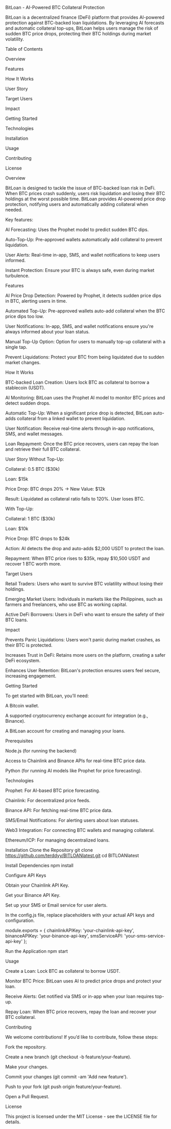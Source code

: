 BitLoan - AI-Powered BTC Collateral Protection

BitLoan is a decentralized finance (DeFi) platform that provides AI-powered protection against BTC-backed loan liquidations. By leveraging AI forecasts and automatic collateral top-ups, BitLoan helps users manage the risk of sudden BTC price drops, protecting their BTC holdings during market volatility.

Table of Contents

Overview

Features

How It Works

User Story

Target Users

Impact

Getting Started

Technologies

Installation

Usage

Contributing

License

Overview

BitLoan is designed to tackle the issue of BTC-backed loan risk in DeFi. When BTC prices crash suddenly, users risk liquidation and losing their BTC holdings at the worst possible time. BitLoan provides AI-powered price drop protection, notifying users and automatically adding collateral when needed.

Key features:

AI Forecasting: Uses the Prophet model to predict sudden BTC dips.

Auto-Top-Up: Pre-approved wallets automatically add collateral to prevent liquidation.

User Alerts: Real-time in-app, SMS, and wallet notifications to keep users informed.

Instant Protection: Ensure your BTC is always safe, even during market turbulence.

Features

AI Price Drop Detection: Powered by Prophet, it detects sudden price dips in BTC, alerting users in time.

Automated Top-Up: Pre-approved wallets auto-add collateral when the BTC price dips too low.

User Notifications: In-app, SMS, and wallet notifications ensure you're always informed about your loan status.

Manual Top-Up Option: Option for users to manually top-up collateral with a single tap.

Prevent Liquidations: Protect your BTC from being liquidated due to sudden market changes.

How It Works

BTC-backed Loan Creation: Users lock BTC as collateral to borrow a stablecoin (USDT).

AI Monitoring: BitLoan uses the Prophet AI model to monitor BTC prices and detect sudden drops.

Automatic Top-Up: When a significant price drop is detected, BitLoan auto-adds collateral from a linked wallet to prevent liquidation.

User Notification: Receive real-time alerts through in-app notifications, SMS, and wallet messages.

Loan Repayment: Once the BTC price recovers, users can repay the loan and retrieve their full BTC collateral.

User Story
Without Top-Up:

Collateral: 0.5 BTC ($30k)

Loan: $15k

Price Drop: BTC drops 20% → New Value: $12k

Result: Liquidated as collateral ratio falls to 120%. User loses BTC.

With Top-Up:

Collateral: 1 BTC ($30k)

Loan: $10k

Price Drop: BTC drops to $24k

Action: AI detects the drop and auto-adds $2,000 USDT to protect the loan.

Repayment: When BTC price rises to $35k, repay $10,500 USDT and recover 1 BTC worth more.

Target Users

Retail Traders: Users who want to survive BTC volatility without losing their holdings.

Emerging Market Users: Individuals in markets like the Philippines, such as farmers and freelancers, who use BTC as working capital.

Active DeFi Borrowers: Users in DeFi who want to ensure the safety of their BTC loans.

Impact

Prevents Panic Liquidations: Users won't panic during market crashes, as their BTC is protected.

Increases Trust in DeFi: Retains more users on the platform, creating a safer DeFi ecosystem.

Enhances User Retention: BitLoan's protection ensures users feel secure, increasing engagement.

Getting Started

To get started with BitLoan, you’ll need:

A Bitcoin wallet.

A supported cryptocurrency exchange account for integration (e.g., Binance).

A BitLoan account for creating and managing your loans.

Prerequisites

Node.js (for running the backend)

Access to Chainlink and Binance APIs for real-time BTC price data.

Python (for running AI models like Prophet for price forecasting).

Technologies

Prophet: For AI-based BTC price forecasting.

Chainlink: For decentralized price feeds.

Binance API: For fetching real-time BTC price data.

SMS/Email Notifications: For alerting users about loan statuses.

Web3 Integration: For connecting BTC wallets and managing collateral.

Ethereum/ICP: For managing decentralized loans.

Installation
Clone the Repository
git clone https://github.com/terddyy/BITLOANlatest.git
cd BITLOANlatest

Install Dependencies
npm install

Configure API Keys

Obtain your Chainlink API Key.

Get your Binance API Key.

Set up your SMS or Email service for user alerts.

In the config.js file, replace placeholders with your actual API keys and configuration.

module.exports = {
  chainlinkAPIKey: 'your-chainlink-api-key',
  binanceAPIKey: 'your-binance-api-key',
  smsServiceAPI: 'your-sms-service-api-key'
};

Run the Application
npm start

Usage

Create a Loan: Lock BTC as collateral to borrow USDT.

Monitor BTC Price: BitLoan uses AI to predict price drops and protect your loan.

Receive Alerts: Get notified via SMS or in-app when your loan requires top-up.

Repay Loan: When BTC price recovers, repay the loan and recover your BTC collateral.

Contributing

We welcome contributions! If you’d like to contribute, follow these steps:

Fork the repository.

Create a new branch (git checkout -b feature/your-feature).

Make your changes.

Commit your changes (git commit -am 'Add new feature').

Push to your fork (git push origin feature/your-feature).

Open a Pull Request.

License

This project is licensed under the MIT License - see the LICENSE
 file for details.
